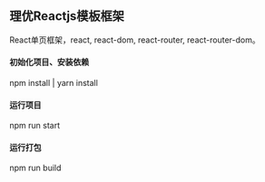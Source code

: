 ## 理优Reactjs模板框架

  React单页框架，react, react-dom, react-router, react-router-dom。

#### 初始化项目、安装依赖

  npm install | yarn install

#### 运行项目

  npm run start

#### 运行打包

  npm run build
